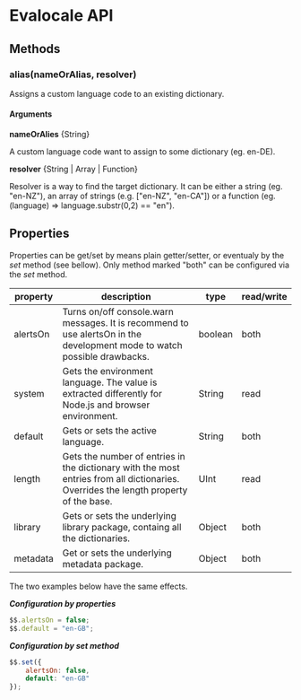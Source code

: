 # Evalocale API

## Methods

### alias(nameOrAlias, resolver)

Assigns a custom language code to an existing dictionary.

#### Arguments

**nameOrAlies** {String}

A custom language code want to assign to some dictionary (eg. en-DE).

**resolver** {String | Array<of String> | Function}

Resolver is a way to find the target dictionary. It can be either a string (eg. "en-NZ"), an array of strings (e.g. ["en-NZ", "en-CA"]) or a function (eg. (language) => language.substr(0,2) == "en").

## Properties

Properties can be get/set by means plain getter/setter, or eventualy by the *set* method (see bellow). Only method marked "both" can be configured via the *set* method.

| **property** | **description** | **type** | **read/write** |
| ------------ | --------------- | -------- | -------------- |
| alertsOn | Turns on/off console.warn messages. It is recommend to use alertsOn in the development mode to watch possible drawbacks. | boolean | both |
| system | Gets the environment language. The value is extracted differently for Node.js and browser environment. | String | read |
| default | Gets or sets the active language. | String | both |
| length | Gets the number of entries in the dictionary with the most entries from all dictionaries. Overrides the length property of the base. | UInt | read |
| library | Gets or sets the underlying library package, containg all the dictionaries. | Object | both |
| metadata | Get or sets the underlying metadata package. | Object | both |

The two examples below have the same effects.

***Configuration by properties***

```javascript
$$.alertsOn = false;
$$.default = "en-GB";
```

***Configuration by set method***

```javascript
$$.set({
    alertsOn: false,
    default: "en-GB"
});
```
